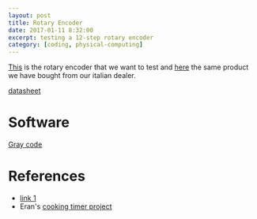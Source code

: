 ```yaml
---
layout: post
title: Rotary Encoder
date: 2017-01-11 8:32:00
excerpt: testing a 12-step rotary encoder
category: [coding, physical-computing]
---
```


[This](https://www.sparkfun.com/products/9117) is the rotary encoder that we want to test and [here](http://www.robot-italy.com/en/rotary-encoder.html) the same product we have bought from our italian dealer.

[datasheet](https://www.sparkfun.com/datasheets/Components/TW-700198.pdf)

# Software

[Gray code](https://en.wikipedia.org/wiki/Gray_code)

# References

* [link 1](http://bildr.org/2012/08/rotary-encoder-arduino/)
* Eran's [cooking timer project](http://www.eran.io/rotary-encoder-based-cooking-timer/)
